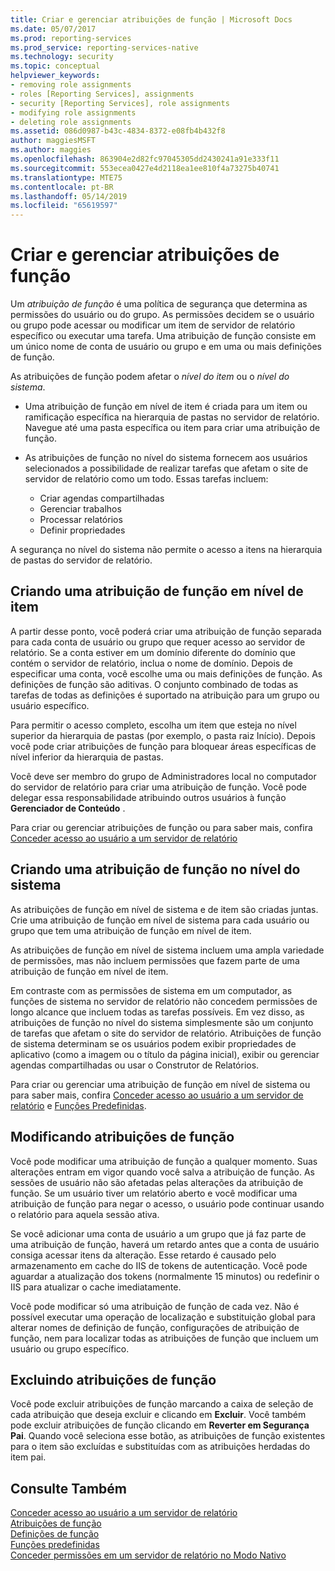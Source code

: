 ```yaml
---
title: Criar e gerenciar atribuições de função | Microsoft Docs
ms.date: 05/07/2017
ms.prod: reporting-services
ms.prod_service: reporting-services-native
ms.technology: security
ms.topic: conceptual
helpviewer_keywords:
- removing role assignments
- roles [Reporting Services], assignments
- security [Reporting Services], role assignments
- modifying role assignments
- deleting role assignments
ms.assetid: 086d0987-b43c-4834-8372-e08fb4b432f8
author: maggiesMSFT
ms.author: maggies
ms.openlocfilehash: 863904e2d82fc97045305dd2430241a91e333f11
ms.sourcegitcommit: 553ecea0427e4d2118ea1ee810f4a73275b40741
ms.translationtype: MTE75
ms.contentlocale: pt-BR
ms.lasthandoff: 05/14/2019
ms.locfileid: "65619597"
---
```

# <a name="create-and-manage-role-assignments"></a>Criar e gerenciar atribuições de função

Um *atribuição de função* é uma política de segurança que determina as permissões do usuário ou do grupo. As permissões decidem se o usuário ou grupo pode acessar ou modificar um item de servidor de relatório específico ou executar uma tarefa. Uma atribuição de função consiste em um único nome de conta de usuário ou grupo e em uma ou mais definições de função.

As atribuições de função podem afetar o *nível do item* ou o *nível do sistema*.

- Uma atribuição de função em nível de item é criada para um item ou ramificação específica na hierarquia de pastas no servidor de relatório. Navegue até uma pasta específica ou item para criar uma atribuição de função.

- As atribuições de função no nível do sistema fornecem aos usuários selecionados a possibilidade de realizar tarefas que afetam o site de servidor de relatório como um todo. Essas tarefas incluem:
  - Criar agendas compartilhadas
  - Gerenciar trabalhos
  - Processar relatórios
  - Definir propriedades

A segurança no nível do sistema não permite o acesso a itens na hierarquia de pastas do servidor de relatório.

## <a name="creating-an-item-level-role-assignment"></a>Criando uma atribuição de função em nível de item

A partir desse ponto, você poderá criar uma atribuição de função separada para cada conta de usuário ou grupo que requer acesso ao servidor de relatório. Se a conta estiver em um domínio diferente do domínio que contém o servidor de relatório, inclua o nome de domínio. Depois de especificar uma conta, você escolhe uma ou mais definições de função. As definições de função são aditivas. O conjunto combinado de todas as tarefas de todas as definições é suportado na atribuição para um grupo ou usuário específico.

Para permitir o acesso completo, escolha um item que esteja no nível superior da hierarquia de pastas (por exemplo, o pasta raiz Início). Depois você pode criar atribuições de função para bloquear áreas específicas de nível inferior da hierarquia de pastas.

Você deve ser membro do grupo de Administradores local no computador do servidor de relatório para criar uma atribuição de função. Você pode delegar essa responsabilidade atribuindo outros usuários à função **Gerenciador de Conteúdo** .

Para criar ou gerenciar atribuições de função ou para saber mais, confira [Conceder acesso ao usuário a um servidor de relatório](../../reporting-services/security/grant-user-access-to-a-report-server.md)
  
## <a name="creating-a-system-level-role-assignment"></a>Criando uma atribuição de função no nível do sistema

As atribuições de função em nível de sistema e de item são criadas juntas. Crie uma atribuição de função em nível de sistema para cada usuário ou grupo que tem uma atribuição de função em nível de item.

As atribuições de função em nível de sistema incluem uma ampla variedade de permissões, mas não incluem permissões que fazem parte de uma atribuição de função em nível de item.

Em contraste com as permissões de sistema em um computador, as funções de sistema no servidor de relatório não concedem permissões de longo alcance que incluem todas as tarefas possíveis. Em vez disso, as atribuições de função no nível do sistema simplesmente são um conjunto de tarefas que afetam o site do servidor de relatório. Atribuições de função de sistema determinam se os usuários podem exibir propriedades de aplicativo (como a imagem ou o título da página inicial), exibir ou gerenciar agendas compartilhadas ou usar o Construtor de Relatórios.

Para criar ou gerenciar uma atribuição de função em nível de sistema ou para saber mais, confira [Conceder acesso ao usuário a um servidor de relatório](../../reporting-services/security/grant-user-access-to-a-report-server.md) e [Funções Predefinidas](../../reporting-services/security/role-definitions-predefined-roles.md).  

## <a name="modifying-a-role-assignment"></a>Modificando atribuições de função

Você pode modificar uma atribuição de função a qualquer momento. Suas alterações entram em vigor quando você salva a atribuição de função. As sessões de usuário não são afetadas pelas alterações da atribuição de função. Se um usuário tiver um relatório aberto e você modificar uma atribuição de função para negar o acesso, o usuário pode continuar usando o relatório para aquela sessão ativa.

Se você adicionar uma conta de usuário a um grupo que já faz parte de uma atribuição de função, haverá um retardo antes que a conta de usuário consiga acessar itens da alteração. Esse retardo é causado pelo armazenamento em cache do IIS de tokens de autenticação. Você pode aguardar a atualização dos tokens (normalmente 15 minutos) ou redefinir o IIS para atualizar o cache imediatamente.

Você pode modificar só uma atribuição de função de cada vez. Não é possível executar uma operação de localização e substituição global para alterar nomes de definição de função, configurações de atribuição de função, nem para localizar todas as atribuições de função que incluem um usuário ou grupo específico.

## <a name="deleting-a-role-assignment"></a>Excluindo atribuições de função

Você pode excluir atribuições de função marcando a caixa de seleção de cada atribuição que deseja excluir e clicando em **Excluir**. Você também pode excluir atribuições de função clicando em **Reverter em Segurança Pai**. Quando você seleciona esse botão, as atribuições de função existentes para o item são excluídas e substituídas com as atribuições herdadas do item pai.

## <a name="see-also"></a>Consulte Também

[Conceder acesso ao usuário a um servidor de relatório](../../reporting-services/security/grant-user-access-to-a-report-server.md)  
[Atribuições de função](../../reporting-services/security/role-assignments.md)  
[Definições de função](../../reporting-services/security/role-definitions.md)  
[Funções predefinidas](../../reporting-services/security/role-definitions-predefined-roles.md)  
[Conceder permissões em um servidor de relatório no Modo Nativo](../../reporting-services/security/granting-permissions-on-a-native-mode-report-server.md)
